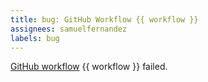 ```yaml
---
title: bug: GitHub Workflow {{ workflow }}
assignees: samuelfernandez
labels: bug
---
```


[GitHub workflow](https://github.com/nx-squeezer/squeezer/actions/workflows) {{ workflow }} failed.
